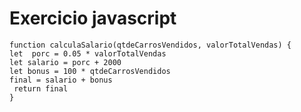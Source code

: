 

<h1>Exercicio javascript</h1>

```
function calculaSalario(qtdeCarrosVendidos, valorTotalVendas) {
let  porc = 0.05 * valorTotalVendas  
let salario = porc + 2000
let bonus = 100 * qtdeCarrosVendidos
final = salario + bonus
 return final
}
```